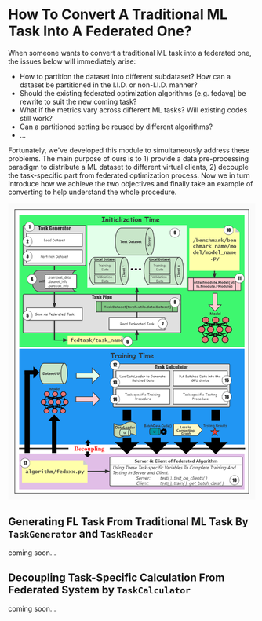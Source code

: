 # How To Convert A Traditional ML Task Into A Federated One?
When someone wants to convert a traditional ML task into a federated one, the issues below will immediately arise:
* How to partition the dataset into different subdataset? How can a dataset be partitioned in the I.I.D. or non-I.I.D. manner?
* Should the existing federated optimization algorithms (e.g. fedavg) be rewrite to suit the new coming task?
* What if the metrics vary across different ML tasks? Will existing codes still work?
* Can a partitioned setting be reused by different algorithms?
* ...

Fortunately, we've developed this module to simultaneously address these problems. The main purpose of ours is to 1) provide a data pre-processing paradigm to distribute a ML dataset to different virtual clients, 2) decouple the task-specific part from federated optimization process. Now we in turn introduce how we achieve the two objectives and finally take an example of converting to help understand the whole procedure.

<p float="left">
   <img src="https://github.com/WwZzz/myfigs/blob/master/easyfl_benchmark_od.jpg" width="1000" />
</p>

## Generating FL Task From Traditional ML Task By `TaskGenerator` and `TaskReader`
coming soon...

## Decoupling Task-Specific Calculation From Federated System by `TaskCalculator`
coming soon...
